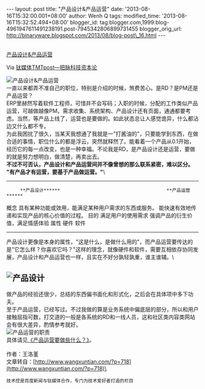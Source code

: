 --- layout: post title: "产品设计&产品运营" date:
'2013-08-16T15:32:00.001+08:00' author: Wenh Q tags: modified\_time:
'2013-08-16T15:32:52.494+08:00' blogger\_id:
tag:blogger.com,1999:blog-4961947611491238191.post-7945342806899731455
blogger\_orig\_url:
http://binaryware.blogspot.com/2013/08/blog-post\_16.html ---

[\
产品设计&产品运营](http://www.tmtpost.com/56574.html)

Via [钛媒体TMTpost—把脉科技资本论](http://www.tmtpost.com/)

![产品设计&产品运营](http://www.tmtpost.com/wp-content/uploads/2013/08/137653299334.jpg "产品设计&产品运营")\
一直以来都弄不准自己的职位，特别是介绍的时候，煞费苦心。是RD？是PM还是产品运营？\
ERP里赫然写着软件工程师，可惜并不会写码；入职的时候，分配的工作类似产品运营，可越做越像PM，需求收集、系统架构、产品设计还有页面，通通都要考虑。当然，等产品上线了，运营也是要做的。如此状态总让人感觉诡异，什么都沾边又什么都不专。\
为此我困扰了很久，当某天我想通了我就是一"打酱油的"，只要能学到东西，在做合适的事情，职位什么的都是浮云，突然就释然了。能看着一个产品从0.1开始，经历它的每一点改变，也是一种幸福。不论我是RD，是产品设计还是运营，要做的就是努力想明白，做清楚，再卖出去。\
**不过不可否认，产品设计和产品运营间并不像曾想的那么联系紧密，难以区分。**\
**"****有产品才有运营，要基于产品做运营。****"**\

  ------ ------------------------------------------------------ ----------------------------------------------
         **产品设计******                                       **产品运营******
  概念   具有某种功能或效用，能满足某种用户需求的东西或服务。   能快速有效地传递和实现产品的核心价值的过程。
  目的   满足用户的使用需求                                     强调产品的衍生价值，满足情感体验
  属性   硬件                                                   软件
  ------ ------------------------------------------------------ ----------------------------------------------

产品设计更像是本身的属性，"这是什么，是做什么用的"，而产品运营要传达的是"它怎么样？你喜欢它吗？"这样的理念，就像硬件和软件，需要互相依存协同发展，产品设计和产品运营也一样，且实在不好分孰轻孰重，谁主谁辅。\

![产品设计](http://www.tmtpost.com/wp-content/uploads/2013/08/137653161212.jpeg "产品设计")
-------------------------------------------------------------------------------------------

做产品的经验还很少，总结的东西偏书面化和形式化，之后会在具体项中多下功夫。\
至于产品运营，已经写过。不过我做的算是业务系统中偏底层的部分，所以和用户接触屈指可数，打交道的一般是各系统的RD和一线人员，这和社区类内容类网站会有很大差异，酌情参考就好。\
![产品运营的职责](http://www.tmtpost.com/wp-content/uploads/2013/08/137653165754.jpeg "产品运营的职责")\
具体请见[《产品运营要做些什么？》](http://www.tmtpost.com/56540.html "点击查看《产品运营要做些什么？》全文")。\
\
作者：王洛堇\
文章转自：[http://www.wangxuntian.com/?p=718](http://www.wangxuntian.com/?p=718)\

    技术控是百度新闻与钛媒体合作，专门为技术爱好者打造的栏目
